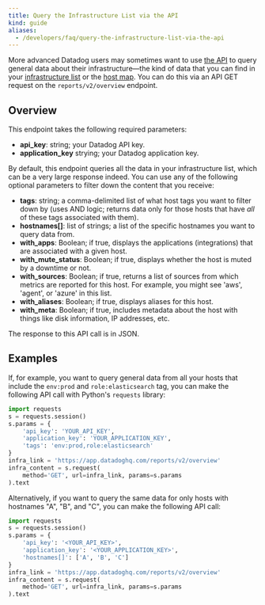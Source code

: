 ```yaml
---
title: Query the Infrastructure List via the API
kind: guide
aliases:
  - /developers/faq/query-the-infrastructure-list-via-the-api
---
```


More advanced Datadog users may sometimes want to use [the API][1] to query general data about their infrastructure—the kind of data that you can find in your [infrastructure list][2] or the [host map][3]. You can do this via an API GET request on the `reports/v2/overview` endpoint.

## Overview 

This endpoint takes the following required parameters:

* **api_key**: string; your Datadog API key.
* **application_key** strying; your Datadog application key.

By default, this endpoint queries all the data in your infrastructure list, which can be a very large response indeed. You can use any of the following optional parameters to filter down the content that you receive:

* **tags**: string; a comma-delimited list of what host tags you want to filter down by (uses AND logic; returns data only for those hosts that have _all_ of these tags associated with them).
* **hostnames[]**: list of strings; a list of the specific hostnames you want to query data from.
* **with_apps**: Boolean; if true, displays the applications (integrations) that are associated with a given host.
* **with_mute_status**: Boolean; if true, displays whether the host is muted by a downtime or not.
* **with_sources**: Boolean; if true, returns a list of sources from which metrics are reported for this host. For example, you might see 'aws', 'agent', or 'azure' in this list.
* **with_aliases**: Boolean; if true, displays aliases for this host.
* **with_meta**: Boolean; if true, includes metadata about the host with things like disk information, IP addresses, etc.

The response to this API call is in JSON.

## Examples

If, for example, you want to query general data from all your hosts that include the `env:prod` and `role:elasticsearch` tag, you can make the following API call with Python's `requests` library:

```python
import requests
s = requests.session()
s.params = {
    'api_key': 'YOUR_API_KEY',
    'application_key': 'YOUR_APPLICATION_KEY',
    'tags': 'env:prod,role:elasticsearch'
}
infra_link = 'https://app.datadoghq.com/reports/v2/overview'
infra_content = s.request(
    method='GET', url=infra_link, params=s.params
).text
```

Alternatively, if you want to query the same data for only hosts with hostnames "A", "B", and "C", you can make the following API call:

```python
import requests
s = requests.session()
s.params = {
    'api_key': '<YOUR_API_KEY>',
    'application_key': '<YOUR_APPLICATION_KEY>',
    'hostnames[]': ['A', 'B', 'C']
}
infra_link = 'https://app.datadoghq.com/reports/v2/overview'
infra_content = s.request(
    method='GET', url=infra_link, params=s.params
).text
```

[1]: /api
[2]: https://app.datadoghq.com/infrastructure
[3]: https://app.datadoghq.com/infrastructure/map

